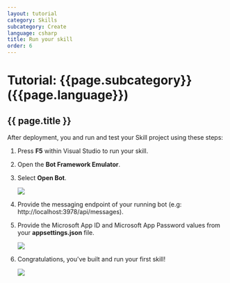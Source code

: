 ```yaml
---
layout: tutorial
category: Skills
subcategory: Create
language: csharp
title: Run your skill
order: 6
---
```


# Tutorial: {{page.subcategory}} ({{page.language}})

## {{ page.title }}

After deployment, you and run and test your Skill project using these steps:

1. Press **F5** within Visual Studio to run your skill.
1. Open the **Bot Framework Emulator**.
1. Select **Open Bot**.

    ![]({{site.baseurl}}/assets/images/quickstart-virtualassistant-openbot.png)

1. Provide the messaging endpoint of your running bot (e.g: http://localhost:3978/api/messages).
1. Provide the Microsoft App ID and Microsoft App Password values from your **appsettings.json** file.

    ![]({{site.baseurl}}/assets/images/quickstart-virtualassistant-openbotmodal.png)

1. Congratulations, you've built and run your first skill!

    ![]({{site.baseurl}}/assets/images/quickstart-skill-greetingemulator.png)